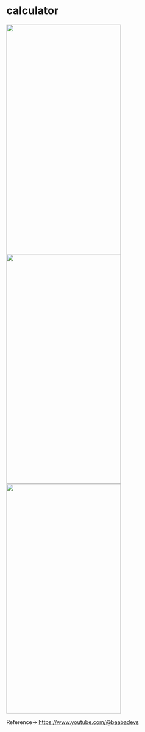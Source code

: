 # calculator


<img src = "https://github.com/malik-vishu/Calculator-Flutter/assets/127117253/f600e5a3-30d5-41db-9d93-16607f330371" height=600 width=300>    

<img src = "https://github.com/malik-vishu/Calculator-Flutter/assets/127117253/671c542c-2d8c-4875-9507-fb8987de064a" height=600 width=300>  

<img src = "https://github.com/malik-vishu/Calculator-Flutter/assets/127117253/06e461c5-bc8b-432e-82c5-a5a3d4573452" height=600 width=300>  


Reference-> https://www.youtube.com/@baabadevs

